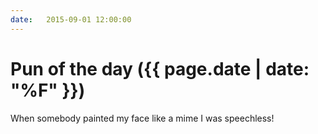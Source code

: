 ```yaml
---
date:   2015-09-01 12:00:00
---
```


# Pun of the day ({{ page.date | date: "%F" }})

When somebody painted my face like a mime I was speechless!

